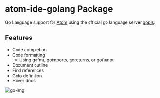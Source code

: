 # atom-ide-golang Package

Go Language support for [Atom](https://atom.io/) using the official go language server [gopls](https://github.com/golang/tools/tree/master/gopls).

## Features
- Code completion
- Code formatting
    - Using gofmt, goimports, goreturns, or gofumpt
- Document outline
- Find references
- Goto definition
- Hover docs

![go-img](https://user-images.githubusercontent.com/41878499/104673627-bae48e00-56a7-11eb-82b4-0bfb096ed7a9.PNG)
